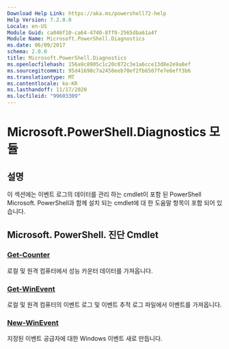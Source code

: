 ```yaml
---
Download Help Link: https://aka.ms/powershell72-help
Help Version: 7.2.0.0
Locale: en-US
Module Guid: ca046f10-ca64-4740-8ff9-2565dba61a4f
Module Name: Microsoft.PowerShell.Diagnostics
ms.date: 06/09/2017
schema: 2.0.0
title: Microsoft.PowerShell.Diagnostics
ms.openlocfilehash: 156a9c8905c1c20c872c3e1a6cce13d8e2e9a8ef
ms.sourcegitcommit: 95d41698c7a2450eeb70ef2fb6507fe7e6eff3b6
ms.translationtype: MT
ms.contentlocale: ko-KR
ms.lasthandoff: 11/17/2020
ms.locfileid: "99603309"
---
```

# Microsoft.PowerShell.Diagnostics 모듈

## 설명

이 섹션에는 이벤트 로그의 데이터를 관리 하는 cmdlet이 포함 된 PowerShell Microsoft. PowerShell과 함께 설치 되는 cmdlet에 대 한 도움말 항목이 포함 되어 있습니다.

## Microsoft. PowerShell. 진단 Cmdlet

### [Get-Counter](Get-Counter.md)
로컬 및 원격 컴퓨터에서 성능 카운터 데이터를 가져옵니다.

### [Get-WinEvent](Get-WinEvent.md)
로컬 및 원격 컴퓨터의 이벤트 로그 및 이벤트 추적 로그 파일에서 이벤트를 가져옵니다.

### [New-WinEvent](New-WinEvent.md)
지정된 이벤트 공급자에 대한 Windows 이벤트 새로 만듭니다.

